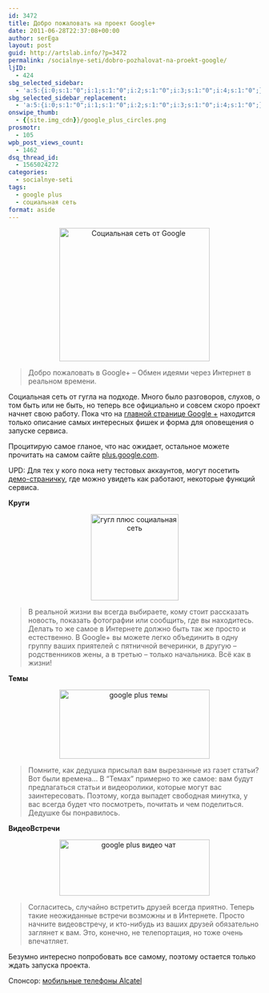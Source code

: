 ```yaml
---
id: 3472
title: Добро пожаловать на проект Google+
date: 2011-06-28T22:37:08+00:00
author: serEga
layout: post
guid: http://artslab.info/?p=3472
permalink: /socialnye-seti/dobro-pozhalovat-na-proekt-google/
ljID:
  - 424
sbg_selected_sidebar:
  - 'a:5:{i:0;s:1:"0";i:1;s:1:"0";i:2;s:1:"0";i:3;s:1:"0";i:4;s:1:"0";}'
sbg_selected_sidebar_replacement:
  - 'a:5:{i:0;s:1:"0";i:1;s:1:"0";i:2;s:1:"0";i:3;s:1:"0";i:4;s:1:"0";}'
onswipe_thumb:
  - {{site.img_cdn}}/google_plus_circles.png
prosmotr:
  - 105
wpb_post_views_count:
  - 1462
dsq_thread_id:
  - 1565024272
categories:
  - socialnye-seti
tags:
  - google plus
  - социальная сеть
format: aside
---
```

<center>
  <a href="{{site.img_cdn}}/google_plus.jpg"><img src="{{site.img_cdn}}/google_plus-300x266.jpg" alt="Социальная сеть от Google" title="google_plus" width="300" height="266" class="alignnone size-medium wp-image-3473" srcset="{{site.img_cdn}}/google_plus-300x266.jpg 300w, {{site.img_cdn}}/google_plus.jpg 969w" sizes="(max-width: 300px) 100vw, 300px" /></a>
</center>

> Добро пожаловать в Google+ &#8211; Обмен идеями через Интернет в реальном времени.

Социальная сеть от гугла на подходе. Много было разговоров, слухов, о том быть или не быть, но теперь все официально и совсем скоро проект начнет свою работу. Пока что на [главной странице Google +](https://plus.google.com/up/start/?sw=1&type=st&hl=ru) находится только описание самых интересных фишек и форма для оповещения о запуске сервиса.

Процитирую самое гланое, что нас ожидает, остальное можете прочитать на самом сайте [plus.google.com](https://plus.google.com/up/start/?sw=1&type=st&hl=ru).

UPD: Для тех у кого пока нету тестовых аккаунтов, могут посетить [демо-страничку](http://www.google.com/+/demo/), где можно увидеть как работают, некоторые функций сервиса.

<!--more-->



**Круги**



<center>
  <img src="{{site.img_cdn}}/google_plus_circles.png" alt="гугл плюс социальная сеть" title="google_plus_circles" width="175" height="172" class="alignnone size-full wp-image-3474" />
</center>

> В реальной жизни вы всегда выбираете, кому стоит рассказать новость, показать фотографии или сообщить, где вы находитесь. Делать то же самое в Интернете должно быть так же просто и естественно. В Google+ вы можете легко объединить в одну группу ваших приятелей с пятничной вечеринки, в другую – родственников жены, а в третью – только начальника. Всё как в жизни!

**Темы**



<center>
  <a href="{{site.img_cdn}}/sparks.png"><img src="{{site.img_cdn}}/sparks-300x138.png" alt="google plus темы" title="sparks" width="300" height="138" class="alignnone size-medium wp-image-3477" srcset="{{site.img_cdn}}/sparks-300x138.png 300w, {{site.img_cdn}}/sparks.png 494w" sizes="(max-width: 300px) 100vw, 300px" /></a>
</center>

> Помните, как дедушка присылал вам вырезанные из газет статьи? Вот были времена&#8230; В &#8220;Темах&#8221; примерно то же самое: вам будут предлагаться статьи и видеоролики, которые могут вас заинтересовать. Поэтому, когда выпадет свободная минутка, у вас всегда будет что посмотреть, почитать и чем поделиться. Дедушке бы понравилось.

**ВидеоВстречи**



<center>
  <a href="{{site.img_cdn}}/google_plus_video.png"><img src="{{site.img_cdn}}/google_plus_video-300x112.png" alt="google plus видео чат" title="google_plus_video" width="300" height="112" class="alignnone size-medium wp-image-3475" srcset="{{site.img_cdn}}/google_plus_video-300x112.png 300w, {{site.img_cdn}}/google_plus_video.png 460w" sizes="(max-width: 300px) 100vw, 300px" /></a>
</center>

> Согласитесь, случайно встретить друзей всегда приятно. Теперь такие неожиданные встречи возможны и в Интернете. Просто начните видеовстречу, и кто-нибудь из ваших друзей обязательно заглянет к вам. Это, конечно, не телепортация, но тоже очень впечатляет.

Безумно интересно попробовать все самому, поэтому остается только ждать запуска проекта.



Спонсор: [мобильные телефоны Alcatel](http://onlinebazar.su/category/alcatel_cj)